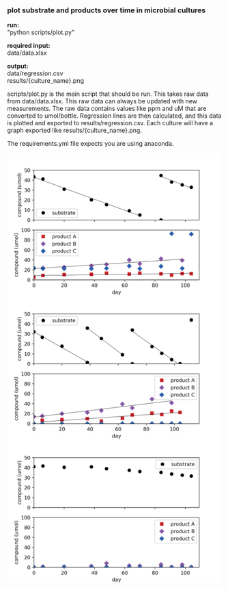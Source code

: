### plot substrate and products over time in microbial cultures

**run:**  
"python scripts/plot.py"

**required input:**  
data/data.xlsx

**output:**    
data/regression.csv  
results/{culture_name}.png
 
scripts/plot.py is the main script that should be run. This takes raw data from
data/data.xlsx. This raw data can always be updated with new measurements.
The raw data contains values like ppm and uM that are converted to umol/bottle.
Regression lines are then calculated, and this data is plotted and exported to
results/regression.csv. Each culture will have a graph exported like
results/{culture_name}.png.

The requirements.yml file expects you are using anaconda.

<img src="/results/culture_1.png" alt="culture 1 plot" width="500"/>
<img src="/results/culture_2.png" alt="culture 2 plot" width="500"/>
<img src="/results/control.png" alt="control plot" width="500"/>
